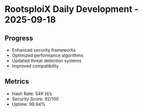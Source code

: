 ﻿# RootsploiX Daily Development - 2025-09-18

## Progress
- Enhanced security frameworks
- Optimized performance algorithms
- Updated threat detection systems
- Improved compatibility

## Metrics
- Hash Rate: 54K H/s
- Security Score: 92/100
- Uptime: 99.94%
